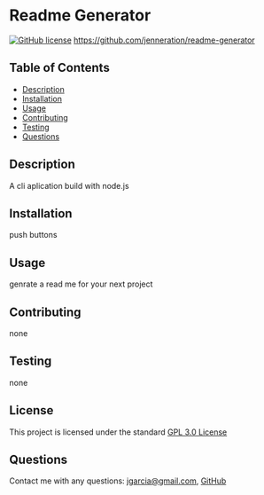 
# Readme Generator

[![GitHub license](https://img.shields.io/badge/license-GPL3.0-blue.svg)](https://opensource.org/licenses/GPL-3.0)
https://github.com/jenneration/readme-generator


## Table of Contents
- [Description](#description)
- [Installation](#installation)
- [Usage](#usage)
- [Contributing](#contributing)
- [Testing](#testing)
- [Questions](#questions)

## Description
A cli aplication build with node.js

## Installation
push buttons

## Usage
genrate a read me for your next project 

## Contributing
none

## Testing
none

## License

This project is licensed under the standard [GPL 3.0 License](https://opensource.org/licenses/GPL-3.0)

## Questions
Contact me with any questions: jgarcia@gmail.com, [GitHub](https://github.com/jenneration)

